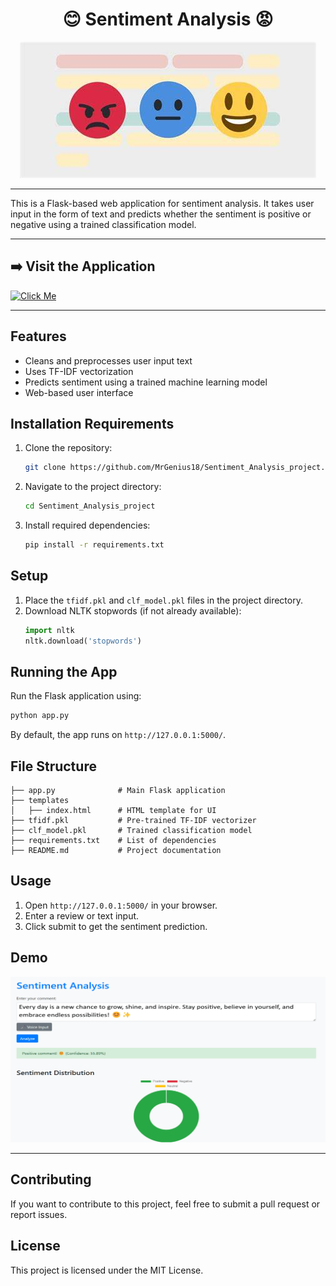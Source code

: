 <h1 align="center">😊 Sentiment Analysis 😡</h1>

<p align="center">
  <img src="https://github.com/MrGenius18/Sentiment_Analysis_project/blob/a0c9b5946667b6ed92db942fc1bfb20c7048e066/extra%20materials/emojis.jpeg">
</p>

---

This is a Flask-based web application for sentiment analysis. It takes user input in the form of text and predicts whether the sentiment is positive or negative using a trained classification model.

---

<h2 align="left">➡️ Visit the Application</h2>

[![Click Me](https://img.shields.io/badge/Click-Me-blue?style=for-the-badge)](https://sentiment-analysis-4j2h.onrender.com)

---

## Features

- Cleans and preprocesses user input text
- Uses TF-IDF vectorization
- Predicts sentiment using a trained machine learning model
- Web-based user interface

## Installation Requirements

1. Clone the repository:
   ```bash
   git clone https://github.com/MrGenius18/Sentiment_Analysis_project.git
   ```
2. Navigate to the project directory:
   ```bash
   cd Sentiment_Analysis_project
   ```
3. Install required dependencies:
   ```bash
   pip install -r requirements.txt
   ```

## Setup

1. Place the `tfidf.pkl` and `clf_model.pkl` files in the project directory.
2. Download NLTK stopwords (if not already available):
   ```python
   import nltk
   nltk.download('stopwords')
   ```

## Running the App

Run the Flask application using:

```bash
python app.py
```

By default, the app runs on `http://127.0.0.1:5000/`.

## File Structure

```
├── app.py              # Main Flask application
├── templates
│   ├── index.html      # HTML template for UI
├── tfidf.pkl           # Pre-trained TF-IDF vectorizer
├── clf_model.pkl       # Trained classification model
├── requirements.txt    # List of dependencies
├── README.md           # Project documentation
```

## Usage

1. Open `http://127.0.0.1:5000/` in your browser.
2. Enter a review or text input.
3. Click submit to get the sentiment prediction.

## Demo

![Movie Recommender System Screenshot](https://github.com/MrGenius18/Sentiment_Analysis_project/blob/a0c9b5946667b6ed92db942fc1bfb20c7048e066/extra%20materials/demo.png)

---

## Contributing

If you want to contribute to this project, feel free to submit a pull request or report issues.

## License

This project is licensed under the MIT License.

